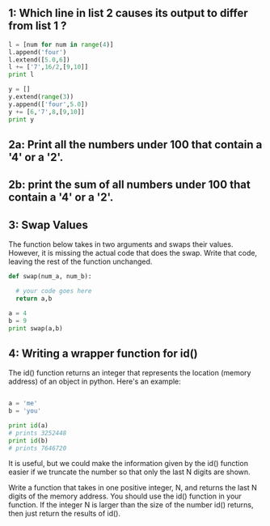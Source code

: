 ## 1: Which line in list 2 causes its output to differ from list 1 ?

````python
l = [num for num in range(4)]
l.append('four')
l.extend([5.0,6])
l += ['7',16/2,[9,10]]
print l
````

````python
y = []
y.extend(range(3))
y.append(['four',5.0])
y += [6,'7',8,[9,10]]
print y
````

## 2a: Print all the numbers under 100 that contain a '4' or a '2'.

## 2b: print the sum of all numbers under 100 that contain a '4' or a '2'.

## 3: Swap Values 

The function below takes in two arguments and swaps their values.  However, it is missing the actual code that does the swap.  Write that code, leaving the rest of the function unchanged.

````python
def swap(num_a, num_b):

  # your code goes here
  return a,b

a = 4
b = 9
print swap(a,b)
````

## 4: Writing a wrapper function for id()

The id() function returns an integer that represents the location (memory address) of an object in python.  Here's an example:

````python

a = 'me'
b = 'you'

print id(a)
# prints 3252448
print id(b)
# prints 7646720
````

It is useful, but we could make the information given by the id() function easier if we truncate the number so that only the last N digits are shown.

Write a function that takes in one positive integer, N, and returns the last N digits of the memory address.  You should use the id() function in your function.  If the integer N is larger than the size of the number id() returns, then just return the results of id().

